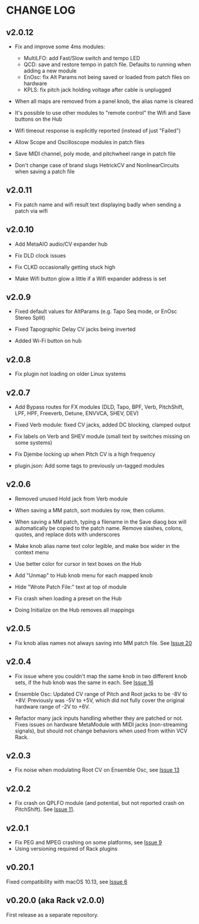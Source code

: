 # CHANGE LOG

## v2.0.12

- Fix and improve some 4ms modules:
  - MultiLFO: add Fast/Slow switch and tempo LED
  - QCD: save and restore tempo in patch file. Defaults to running when adding a new module
  - EnOsc: fix Alt Params not being saved or loaded from patch files on hardware
  - KPLS: fix pitch jack holding voltage after cable is unplugged

- When all maps are removed from a panel knob, the alias name is cleared

- It's possible to use other modules to "remote control" the Wifi and Save buttons on the Hub

- Wifi timeout response is explicitly reported (instead of just "Failed")

- Allow Scope and Oscilloscope modules in patch files

- Save MIDI channel, poly mode, and pitchwheel range in patch file

- Don't change case of brand slugs HetrickCV and NonlinearCircuits when saving a patch file

## v2.0.11

- Fix patch name and wifi result text displaying badly when sending a patch via wifi

## v2.0.10

- Add MetaAIO audio/CV expander hub

- Fix DLD clock issues

- Fix CLKD occasionally getting stuck high

- Make Wifi button glow a little if a Wifi expander address is set

## v2.0.9

- Fixed default values for AltParams (e.g. Tapo Seq mode, or EnOsc Stereo Split)

- Fixed Tapographic Delay CV jacks being inverted

- Added Wi-Fi button on hub


## v2.0.8

- Fix plugin not loading on older Linux systems

## v2.0.7

- Add Bypass routes for FX modules (DLD, Tapo, BPF, Verb, PitchShift, LPF, HPF, Freeverb, Detune, ENVVCA, SHEV, DEV)

- Fixed Verb module: fixed CV jacks, added DC blocking, clamped output

- Fix labels on Verb and SHEV module (small text by switches missing on some systems)

- Fix Djembe locking up when Pitch CV is a high frequency

- plugin.json: Add some tags to previously un-tagged modules

## v2.0.6

- Removed unused Hold jack from Verb module

- When saving a MM patch, sort modules by row, then column.

- When saving a MM patch, typing a filename in the Save diaog box will
  automatically be copied to the patch name. Remove slashes, colons, quotes,
  and replace dots with underscores

- Make knob alias name text color legible, and make box wider in the context menu

- Use better color for cursor in text boxes on the Hub

- Add "Unmap" to Hub knob menu for each mapped knob

- Hide "Wrote Patch File:" text at top of module

- Fix crash when loading a preset on the Hub

- Doing Initialize on the Hub removes all mappings


## v2.0.5

- Fix knob alias names not always saving into MM patch file. See [Issue 20](https://github.com/4ms/4ms-vcv/issues/20)

## v2.0.4

- Fix issue where you couldn't map the same knob in two different knob sets,
  if the hub knob was the same in each. 
  See [Issue 16](https://github.com/4ms/4ms-vcv/issues/16)

- Ensemble Osc: Updated CV range of Pitch and Root jacks to be -8V to +8V.
  Previously was -5V to +5V, which did not fully cover the original hardware
  range of -2V to +6V.

- Refactor many jack inputs handling whether they are patched or not. Fixes
  issues on hardware MetaModule with MIDI jacks (non-streaming signals), but
  should not change behaviors when used from within VCV Rack.


## v2.0.3

- Fix noise when modulating Root CV on Ensemble Osc, see [Issue 13](https://github.com/4ms/4ms-vcv/issues/13)

## v2.0.2

- Fix crash on QPLFO module (and potential, but not reported crash on
  PitchShift). See [Issue 11](https://github.com/4ms/4ms-vcv/issues/11).

## v2.0.1

- Fix PEG and MPEG crashing on some platforms, see [Issue 9](https://github.com/4ms/4ms-vcv/issues/9)
- Using versioning required of Rack plugins


## v0.20.1 

Fixed compatibility with macOS 10.13, see [Issue 6](https://github.com/4ms/4ms-vcv/issues/6)

## v0.20.0 (aka Rack v2.0.0)

First release as a separate repository.


